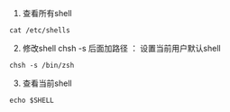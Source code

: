 1. 查看所有shell
```shell
cat /etc/shells
```

2. 修改shell
chsh -s 后面加路径 ： 设置当前用户默认shell
```shell
chsh -s /bin/zsh
```
3. 查看当前shell
```shell
echo $SHELL
```